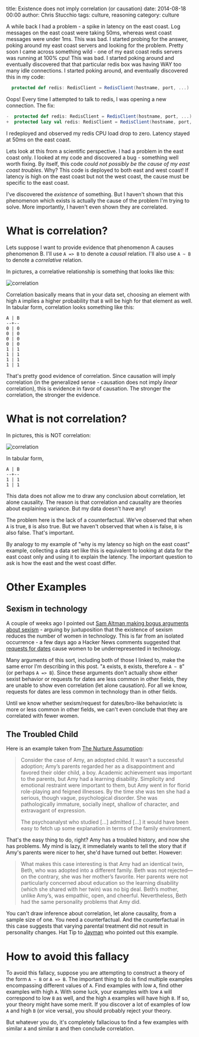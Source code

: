 title: Existence does not imply correlation (or causation)
date: 2014-08-18 00:00
author: Chris Stucchio
tags: culture, reasoning
category: culture

A while back I had a problem - a spike in latency on the east coast. Log messages on the east coast were taking 50ms, whereas west coast messages were under 1ms. This was bad. I started probing for the answer, poking around my east coast servers and looking for the problem. Pretty soon I came across something wild - one of my east coast redis servers was running at 100% cpu! This was bad. I started poking around and eventually discovered that that particular redis box was having WAY too many idle connections. I started poking around, and eventually discovered this in my code:

```scala
  protected def redis: RedisClient = RedisClient(hostname, port, ...)
```

Oops! Every time I attempted to talk to redis, I was opening a new connection. The fix:

```scala
-  protected def redis: RedisClient = RedisClient(hostname, port, ...)
+  protected lazy val redis: RedisClient = RedisClient(hostname, port, ...)
```

I redeployed and observed my redis CPU load drop to zero. Latency stayed at 50ms on the east coast.

Lets look at this from a scientific perspective. I had a problem in the east coast only. I looked at my code and discovered a bug - something well worth fixing. By itself, this code *could not possibly be the cause of my east coast troubles*. Why? This code is deployed to both east and west coast! If latency is high on the east coast but not the west coast, the cause must be specific to the east coast.

I've discovered the *existence* of something. But I haven't shown that this phenomenon which exists is actually the cause of the problem I'm trying to solve. More importantly, I haven't even shown they are correlated.

# What is correlation?

Lets suppose I want to provide evidence that phenomenon A causes phenomenon B. I'll use `A => B` to denote a *causal* relation. I'll also use `A ~ B` to denote a *correlative* relation.

In pictures, a correlative relationship is something that looks like this:

![correlation](/blog_media/2014/existence_does_not_imply_correlation/correlation.png)

Correlation basically means that in your data set, choosing an element with high `A` implies a higher probability that `B` will be high for that element as well. In tabular form, correlation looks something like this:

    A | B
    --+--
    0 | 0
    0 | 0
    0 | 0
    0 | 0
    1 | 1
    1 | 1
    1 | 1
    1 | 1

That's pretty good evidence of correlation. Since causation will imply correlation (in the generalized sense - causation does not imply *linear* correlation), this is evidence in favor of causation. The stronger the correlation, the stronger the evidence.

# What is not correlation?

In pictures, this is NOT correlation:

![correlation](/blog_media/2014/existence_does_not_imply_correlation/no_correlation.png)

In tabular form,

    A | B
    --+--
    1 | 1
    1 | 1

This data does not allow me to draw any conclusion about correlation, let alone causality. The reason is that correlation and causality are theories about explaining variance. But my data doesn't have any!

The problem here is the lack of a counterfactual. We've observed that when `A` is true, `B` is also true. But we haven't observed that when `A` is false, `B` is also false. That's important.

By analogy to my example of "why is my latency so high on the east coast" example, collecting a data set like this is equivalent to looking at data for the east coast only and using it to explain the latency. The important question to ask is how the east and the west coast differ.

# Other Examples

## Sexism in technology

A couple of weeks ago I pointed out [Sam Altman making bogus arguments about sexism](http://localhost:8000/blog/2014/sam_altmans_sexism_straw_man.html) - arguing by juxtuposition that the existence of sexism reduces the number of women in technology. This is far from an isolated occurrence - a few days ago a Hacker News comments suggested that [requests for dates](https://news.ycombinator.com/item?id=8168532) cause women to be underrepresented in technology.

Many arguments of this sort, including both of those I linked to, make the same error I'm describing in this post. "`A` exists, `B` exists, therefore `A ~ B`" (or perhaps `A => B`). Since these arguments don't actually show either sexist behavior or requests for dates are less common in other fields, they are unable to show even correlation (let alone causation). For all we know, requests for dates are less common in technology than in other fields.

Until we know whether sexism/request for dates/bro-like behavior/etc is more or less common in other fields, we can't even conclude that they are correlated with fewer women.

## The Troubled Child

Here is an example taken from [The Nurture Assumption](http://www.amazon.com/gp/product/1439101655/ref=as_li_tl?ie=UTF8&camp=1789&creative=390957&creativeASIN=1439101655&linkCode=as2&tag=christuc-20&linkId=2VUTFZJRVE7TFZ5E):

> Consider the case of Amy, an adopted child. It wasn’t a successful adoption; Amy’s parents regarded her as a disappointment and favored their older child, a boy. Academic achievement was important to the parents, but Amy had a learning disability. Simplicity and emotional restraint were important to them, but Amy went in for florid role-playing and feigned illnesses. By the time she was ten she had a serious, though vague, psychological disorder. She was pathologically immature, socially inept, shallow of character, and extravagant of expression.
>
> The psychoanalyst who studied [...] admitted [...] it would have been easy to fetch up some explanation in terms of the family environment.

That's the easy thing to do, right? Amy has a troubled history, and now she has problems. My mind is lazy, it immediately wants to tell the story that if Amy's parents were nicer to her, she'd have turned out better. However:

> What makes this case interesting is that Amy had an identical twin, Beth, who was adopted into a different family. Beth was not rejected—on the contrary, she was her mother’s favorite. Her parents were not particularly concerned about education so the learning disability (which she shared with her twin) was no big deal. Beth’s mother, unlike Amy’s, was empathic, open, and cheerful. Nevertheless, Beth had the same personality problems that Amy did.

You can't draw inference about correlation, let alone causality, from a sample size of one. You need a counterfactual. And the counterfactual in this case suggests that varying parental treatment did not result in personality changes. Hat Tip to [Jayman](http://jaymans.wordpress.com/2014/05/30/beware-armchair-psychoanalysis/) who pointed out this example.

# How to avoid this fallacy

To avoid this fallacy, suppose you are attempting to construct a theory of the form `A ~ B` or `A => B`. The important thing to do is find multiple examples encompassing different values of `A`. Find examples with low `A`, find other examples with high `A`. With some luck, your examples with low `A` will correspond to low `B` as well, and the high `A` examples will have high `B`. If so, your theory might have some merit. If you discover a lot of examples of low `A` and high `B` (or vice versa), you should probably reject your theory.

But whatever you do, it's completely fallacious to find a few examples with similar `A` and similar `B` and then conclude correlation.

